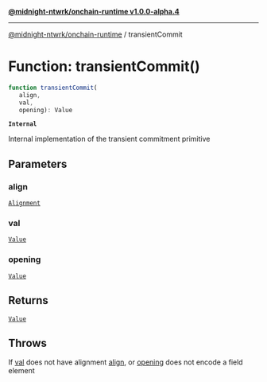 [**@midnight-ntwrk/onchain-runtime v1.0.0-alpha.4**](../README.md)

***

[@midnight-ntwrk/onchain-runtime](../globals.md) / transientCommit

# Function: transientCommit()

```ts
function transientCommit(
   align, 
   val, 
   opening): Value
```

**`Internal`**

Internal implementation of the transient commitment primitive

## Parameters

### align

[`Alignment`](../type-aliases/Alignment.md)

### val

[`Value`](../type-aliases/Value.md)

### opening

[`Value`](../type-aliases/Value.md)

## Returns

[`Value`](../type-aliases/Value.md)

## Throws

If [val](transientCommit.md#val) does not have alignment [align](transientCommit.md#align), or
[opening](transientCommit.md#opening) does not encode a field element

